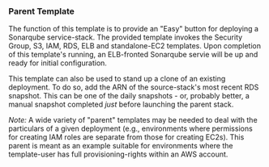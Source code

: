 ### Parent Template

The function of this template is to provide an "Easy" button for deploying a Sonarqube service-stack. The provided template invokes the Security Group, S3, IAM, RDS, ELB and standalone-EC2 templates. Upon completion of this template's running, an ELB-fronted Sonarqube servie will be up and ready for initial configuration.

This template can also be used to stand up a clone of an existing deployment. To do so, add the ARN of the source-stack's most recent RDS snapshot. This can be one of the daily snapshots - or, probably better, a manual snapshot completed _just_ before launching the parent stack.

*Note:* A wide variety of "parent" templates may be needed to deal with the particulars of a given deployment (e.g., environments where permissions for creating IAM roles are separate from those for creating EC2s). This parent is meant as an example suitable for environments where the template-user has full provisioning-rights within an AWS account.
